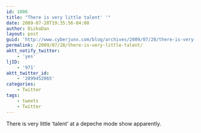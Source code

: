 ```yaml
---
id: 1006
title: "There is very little talent' '"
date: 2009-07-28T19:35:56-04:00
author: DizkoDan
layout: post
guid: 'http://www.cyberjunx.com/blog/archives/2009/07/28/there-is-very-little-talent/'
permalink: /2009/07/28/there-is-very-little-talent/
aktt_notify_twitter:
    - 'yes'
ljID:
    - '971'
aktt_twitter_id:
    - '2899452065'
categories:
    - Twitter
tags:
    - tweets
    - Twitter
---
```


There is very little ‘talent’ at a depeche mode show apparently.